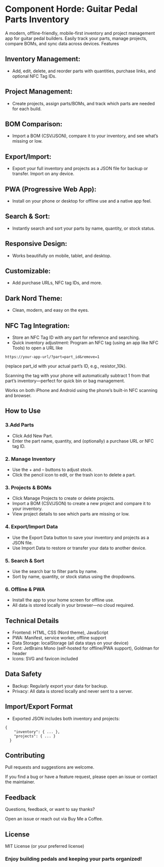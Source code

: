 # Component Horde: Guitar Pedal Parts Inventory
A modern, offline-friendly, mobile-first inventory and project management app for guitar pedal builders.
Easily track your parts, manage projects, compare BOMs, and sync data across devices.
Features
## Inventory Management:
- Add, edit, delete, and reorder parts with quantities, purchase links, and optional NFC Tag IDs.
## Project Management:
- Create projects, assign parts/BOMs, and track which parts are needed for each build.
## BOM Comparison:
- Import a BOM (CSV/JSON), compare it to your inventory, and see what’s missing or low.
## Export/Import:
- Export your full inventory and projects as a JSON file for backup or transfer. Import on any device.
## PWA (Progressive Web App):
- Install on your phone or desktop for offline use and a native app feel.
## Search & Sort:
- Instantly search and sort your parts by name, quantity, or stock status.
## Responsive Design:
- Works beautifully on mobile, tablet, and desktop.
## Customizable:
- Add purchase URLs, NFC tag IDs, and more.
## Dark Nord Theme:
- Clean, modern, and easy on the eyes.
## NFC Tag Integration:
- Store an NFC Tag ID with any part for reference and searching.
- Quick inventory adjustment: Program an NFC tag (using an app like NFC Tools) to open a URL like
```
https://your-app-url/?part=part_id&remove=1
```
(replace part_id with your actual part’s ID, e.g., resistor_10k).

Scanning the tag with your phone will automatically subtract 1 from that part’s inventory—perfect for quick bin or bag management.

Works on both iPhone and Android using the phone’s built-in NFC scanning and browser.
## How to Use
### 3.Add Parts
- Click Add New Part.
- Enter the part name, quantity, and (optionally) a purchase URL or NFC tag ID.
### 2. Manage Inventory
- Use the + and – buttons to adjust stock.
- Click the pencil icon to edit, or the trash icon to delete a part.
### 3. Projects & BOMs
- Click Manage Projects to create or delete projects.
- Import a BOM (CSV/JSON) to create a new project and compare it to your inventory.
- View project details to see which parts are missing or low.

### 4. Export/Import Data
- Use the Export Data button to save your inventory and projects as a JSON file.
- Use Import Data to restore or transfer your data to another device.

### 5. Search & Sort
- Use the search bar to filter parts by name.
- Sort by name, quantity, or stock status using the dropdowns.

### 6. Offline & PWA
- Install the app to your home screen for offline use.
- All data is stored locally in your browser—no cloud required.

## Technical Details
- Frontend: HTML, CSS (Nord theme), JavaScript
- PWA: Manifest, service worker, offline support
- Data Storage: localStorage (all data stays on your device)
- Font: JetBrains Mono (self-hosted for offline/PWA support), Goldman for header
- Icons: SVG and favicon included
## Data Safety
- Backup: Regularly export your data for backup.
- Privacy: All data is stored locally and never sent to a server.
## Import/Export Format
- Exported JSON includes both inventory and projects:
```
{
    "inventory": { ... },
    "projects": { ... }
  }
```
## Contributing
Pull requests and suggestions are welcome.

If you find a bug or have a feature request, please open an issue or contact the maintainer.
## Feedback
Questions, feedback, or want to say thanks?

Open an issue or reach out via Buy Me a Coffee.
## License
MIT License (or your preferred license)
### Enjoy building pedals and keeping your parts organized!
